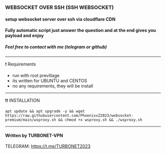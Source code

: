 ### WEBSOCKET OVER SSH (SSH WEBSOCKET)

#### setup websocket server over ssh via cloudflare CDN
#### Fully automatic script just answer the question and at the end gives you payload and enjoy

##### Feel free to contact with me (telegram or github)
------------------------------------------------------------------------------------------------------------------------------------------------------

❗ Requirements
- run with root previllage
- its written for UBUNTU and CENTOS
- no any requirements, they will be install

------------------------------------------------------------------------------------------------------------------------------------------------------
❗❗ INSTALLATION

```
apt update && apt upgrade -y && wget https://raw.githubusercontent.com/PhoenixxZ2023/websocket-premium/main/wsproxy.sh && chmod +x wsproxy.sh && ./wsproxy.sh
```

------------------------------------------------------------------------------------------------------------------------------------------------------
#### Written by TURBONET-VPN

TELEGRAM: https://t.me/TURBONET2023
